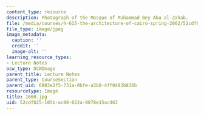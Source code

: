 ```yaml
---
content_type: resource
description: Photograph of the Mosque of Muhammad Bey Abu al-Zahab.
file: /media/courses/4-615-the-architecture-of-cairo-spring-2002/52cdf825105bac00022a0878e15acd63_1660.jpg
file_type: image/jpeg
image_metadata:
  caption: ''
  credit: ''
  image-alt: ''
learning_resource_types:
- Lecture Notes
ocw_type: OCWImage
parent_title: Lecture Notes
parent_type: CourseSection
parent_uid: 6903e2f5-731a-0bfe-a3b8-4ff0493b836b
resourcetype: Image
title: 1660.jpg
uid: 52cdf825-105b-ac00-022a-0878e15acd63
---
```

